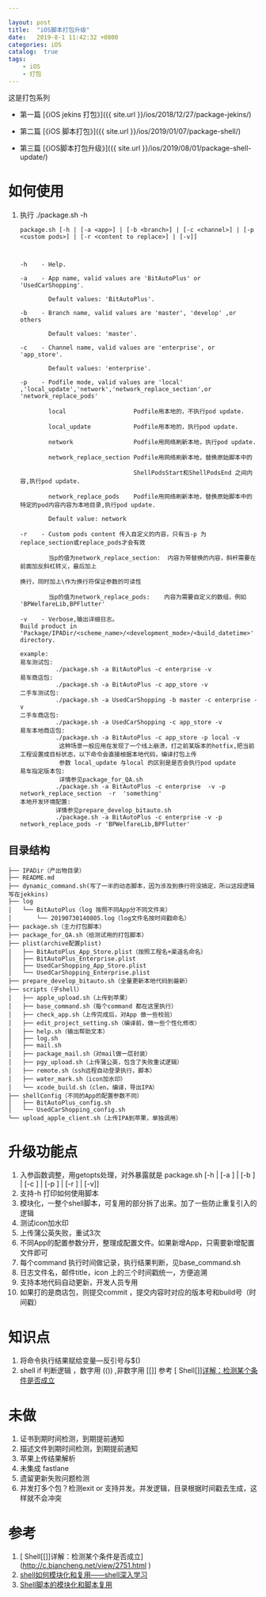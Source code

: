 ```yaml
---

layout: post
title:  "iOS脚本打包升级"
date:   2019-8-1 11:42:32 +0800
categories: iOS
catalog:  true
tags:
    - iOS
    - 打包
---
```




这是打包系列 

* 第一篇 [《iOS jekins 打包》]({{ site.url }}/ios/2018/12/27/package-jekins/) 

* 第二篇 [《iOS 脚本打包》]({{ site.url }}/ios/2019/01/07/package-shell/) 

* 第三篇 [《iOS脚本打包升级》]({{ site.url }}/ios/2019/08/01/package-shell-update/) 



# 如何使用

1. 执行 ./package.sh  -h 
   
   
   
   ~~~shell
   package.sh [-h | [-a <app>] | [-b <branch>] | [-c <channel>] | [-p <custom pods>] | [-r <content to replace>] | [-v]] 
   
   
   
   -h    - Help. 
   
   -a    - App name, valid values are 'BitAutoPlus' or 'UsedCarShopping'. 
   
           Default values: 'BitAutoPlus'. 
   
   -b    - Branch name, valid values are 'master', 'develop' ,or others 
   
           Default values: 'master'. 
   
   -c    - Channel name, valid values are 'enterprise', or 'app_store'. 
   
           Default values: 'enterprise'. 
   
   -p    - Podfile mode, valid values are 'local' ,'local_update','network','network_replace_section',or 'network_replace_pods' 
   
           local                   Podfile用本地的，不执行pod update. 
   
           local_update            Podfile用本地的，执行pod update. 
   
           network                 Podfile用网络刷新本地，执行pod update. 
   
           network_replace_section Podfile用网络刷新本地，替换原始脚本中的 
   
                                   ShellPodsStart和ShellPodsEnd 之间内容,执行pod update. 
   
           network_replace_pods    Podfile用网络刷新本地，替换原始脚本中的 特定的pod内容内容为本地目录,执行pod update. 
   
           Default value: network 
   
   -r    - Custom pods content 传入自定义的内容，只有当-p 为replace_section或replace_pods才会有效 
   
           当p的值为network_replace_section:  内容为带替换的内容，斜杆需要在前面加反斜杠转义，最后加上 
   
   换行，同时加上\作为换行符保证参数的可读性 
   
           当p的值为network_replace_pods:    内容为需要自定义的数组，例如 'BPWelfareLib,BPFlutter' 
   
   -v    - Verbose,输出详细日志。 
   Build product in 'Package/IPADir/<scheme_name>/<development_mode>/<build_datetime>' directory. 
   
   example:
   易车测试包:
             ./package.sh -a BitAutoPlus -c enterprise -v
   易车商店包:
             ./package.sh -a BitAutoPlus -c app_store -v
   二手车测试包:
             ./package.sh -a UsedCarShopping -b master -c enterprise -v
   二手车商店包:
             ./package.sh -a UsedCarShopping -c app_store -v
   易车本地商店包:
             ./package.sh -a BitAutoPlus -c app_store -p local -v
              这种场景一般应用在发现了一个线上崩溃，打之前某版本的hotfix,把当前工程设置成目标状态，以下命令会直接根据本地代码，编译打包上传
              参数 local_update 与local 的区别是是否会执行pod update
   易车指定版本包:
              详情参见package_for_QA.sh
             ./package.sh -a BitAutoPlus -c enterprise  -v -p network_replace_section  -r  'something'
   本地开发环境配置:
             详情参见prepare_develop_bitauto.sh
             ./package.sh -a BitAutoPlus -c enterprise -v -p network_replace_pods -r 'BPWelfareLib,BPFlutter'
   ~~~
   
   
   
   


## 目录结构

~~~shell
├── IPADir（产出物目录）
├── README.md
├── dynamic_command.sh(写了一半的动态脚本，因为涉及到换行符没搞定，所以这段逻辑写在jekkins)
├── log
│   └── BitAutoPlus（log 按照不同App分不同文件夹）
│       └── 20190730140805.log（log文件名按时间戳命名）
├── package.sh（主力打包脚本）
├── package_for_QA.sh（给测试用的打包脚本）
├── plist(archive配置plist)
│   ├── BitAutoPlus_App_Store.plist（按照工程名+渠道名命名）
│   ├── BitAutoPlus_Enterprise.plist
│   ├── UsedCarShopping_App_Store.plist
│   └── UsedCarShopping_Enterprise.plist
├── prepare_develop_bitauto.sh（全量更新本地代码到最新）
├── scripts（子shell）
│   ├── apple_upload.sh（上传到苹果）
│   ├── base_command.sh（每个command 都在这里执行）
│   ├── check_app.sh（上传完成后，对App 做一些校验）
│   ├── edit_project_setting.sh（编译前，做一些个性化修改）
│   ├── help.sh（输出帮助文本）
│   ├── log.sh
│   ├── mail.sh
│   ├── package_mail.sh（对mail做一层封装）
│   ├── pgy_upload.sh（上传蒲公英，包含了失败重试逻辑）
│   ├── remote.sh（ssh远程自动登录执行，脚本）
│   ├── water_mark.sh（icon加水印）
│   └── xcode_build.sh（clen，编译，导出IPA）
├── shellConfig（不同的App的配置参数不同）
│   ├── BitAutoPlus_config.sh
│   └── UsedCarShopping_config.sh
└── upload_apple_client.sh（上传IPA到苹果，单独调用）

~~~






# 升级功能点

1. 入参函数调整，用getopts处理，对外暴露就是 package.sh [-h | [-a <app>] | [-b <branch>] | [-c <channel>] | [-p <custom pods>] | [-r <content to replace>] | [-v]] 
2. 支持-h 打印如何使用脚本 
3. 模块化，一整个shell脚本，可复用的部分拆了出来。加了一些防止重复引入的逻辑 
4. 测试icon加水印 
5. 上传蒲公英失败，重试3次 
6. 不同App的配置参数分开，整理成配置文件。如果新增App，只需要新增配置文件即可 
7. 每个command 执行时间做记录，执行结果判断，见base_command.sh 
8. 日志文件名，邮件title，icon 上的三个时间戳统一，方便追溯 
9. 支持本地代码自动更新，开发人员专用 
10. 如果打的是商店包，则提交commit ，提交内容时对应的版本号和build号（时间戳） 





# 知识点

1. 将命令执行结果赋给变量—反引号与$() 
2. shell if 判断逻辑 ，数字用 (())    ,非数字用 [[]] 参考  [ Shell[[]\]详解：检测某个条件是否成立](http://c.biancheng.net/view/2751.html )



# 未做

1. 证书到期时间检测，到期提前通知 
2. 描述文件到期时间检测，到期提前通知 
3. 苹果上传结果解析 
4. 未集成 fastlane 
5. 遗留更新失败问题检测 
6. 并发打多个包？检测exit or 支持并发。并发逻辑，目录根据时间戳去生成，这样就不会冲突 



# 参考

1.  [ Shell\[\[\]]详解：检测某个条件是否成立](http://c.biancheng.net/view/2751.html )
2. [shell如何模块化和复用——shell深入学习](https://arganzheng.iteye.com/blog/1174470)
3. [Shell脚本的模块化和脚本复用](https://blog.51cto.com/atong/1912179)
